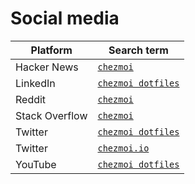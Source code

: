 # Social media

| Platform       | Search term                                                                                                                |
| -------------- | -------------------------------------------------------------------------------------------------------------------------- |
| Hacker News    | [`chezmoi`](https://hn.algolia.com/?dateRange=all&page=0&prefix=false&query=chezmoi&sort=byDate&type=comment)              |
| LinkedIn       | [`chezmoi dotfiles`](https://www.linkedin.com/search/results/all/?keywords=chezmoi%20dotfiles&origin=GLOBAL_SEARCH_HEADER) |
| Reddit         | [`chezmoi`](https://www.reddit.com/search/?q=chezmoi&sort=new)                                                             |
| Stack Overflow | [`chezmoi`](https://stackoverflow.com/questions/tagged/chezmoi)                                                            |
| Twitter        | [`chezmoi dotfiles`](https://twitter.com/search?q=chezmoi%20dotfiles&f=live)                                               |
| Twitter        | [`chezmoi.io`](https://twitter.com/search?q=chezmoi.io&f=live)                                                             |
| YouTube        | [`chezmoi dotfiles`](https://www.youtube.com/results?search_query=%22chezmoi%22+dotfiles)                                  |
